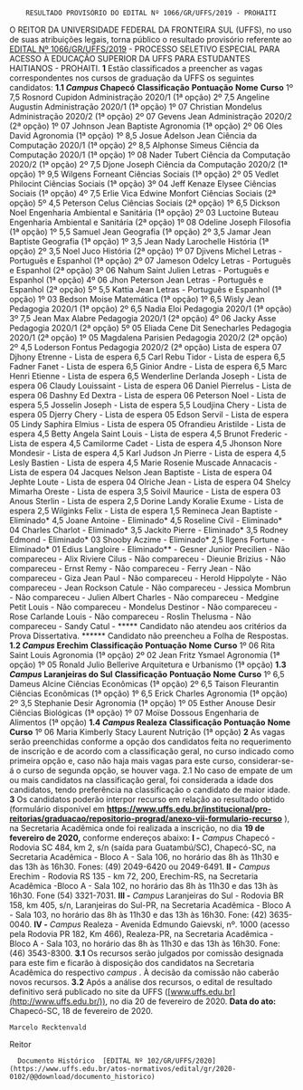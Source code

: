         RESULTADO PROVISÓRIO DO EDITAL Nº 1066/GR/UFFS/2019 - PROHAITI  

 O REITOR DA UNIVERSIDADE FEDERAL DA FRONTEIRA SUL (UFFS), no uso de suas atribuições legais, torna público o resultado provisório referente ao [EDITAL Nº 1066/GR/UFFS/2019](https://www.uffs.edu.br/atos-normativos/edital/gr/2019-1066) - PROCESSO SELETIVO ESPECIAL PARA ACESSO À EDUCAÇÃO SUPERIOR DA UFFS PARA ESTUDANTES HAITIANOS - PROHAITI.   **1**  Estão classificados a preencher as vagas correspondentes nos cursos de graduação da UFFS os seguintes candidatos: **1.1 *Campus*  Chapecó**     **Classificação**   **Pontuação**   **Nome**   **Curso**     1º   7,5   Rosnord Cupidon   Administração 2020/1 (1ª opção)     2º   7,5   Angeline Augustin   Administração 2020/1 (1ª opção)     1º   07   Christian Mondelus   Administração 2020/2 (1ª opção)     2º   07   Gevens Jean   Administração 2020/2 (2ª opção)     1º   07   Johnson Jean Baptiste   Agronomia (1ª opção)     2º   06   Oles David   Agronomia (1ª opção)     1º   8,5   Josue Adelson Jean   Ciência da Computação 2020/1 (1ª opção)     2º   8,5   Alphonse Simeus   Ciência da Computação 2020/1 (1ª opção)     1º   08   Nader Tubert   Ciência da Computação 2020/2 (1ª opção)     2º   7,5   Djone Joseph   Ciência da Computação 2020/2 (1ª opção)     1º   9,5   Wilgens Forneant   Ciências Sociais (1ª opção)     2º   05   Vedlet Philocint   Ciências Sociais (1ª opção)     3º   04   Jeff Kenaze Elysee   Ciências Sociais (1ª opção)     4º   7,5   Erlie Vica Edwine Monfort   Ciências Sociais (2ª opção)     5º   4,5   Peterson Celus   Ciências Sociais (2ª opção)     1º   6,5   Dickson Noel   Engenharia Ambiental e Sanitária (1ª opção)     2º   03   Luctoine Buteau   Engenharia Ambiental e Sanitária (2ª opção)     1º   08   Odeline Joseph   Filosofia (1ª opção)     1º   5,5   Samuel Jean   Geografia (1ª opção)     2º   3,5   Jamar Jean Baptiste   Geografia (1ª opção)     1º   3,5   Jean Nady Larochelle   História (1ª opção)     2º   3,5   Noel Juco   História (2ª opção)     1º   07   Djivens Michel   Letras - Português e Espanhol (1ª opção)     2º   07   Jameson Odelcy   Letras - Português e Espanhol (2ª opção)     3º   06   Nahum Saint Julien   Letras - Português e Espanhol (1ª opção)     4º   06   Jhon Peterson Jean   Letras - Português e Espanhol (2ª opção)     5º   5,5   Kattia Jean   Letras - Português e Espanhol (1ª opção)     1º   03   Bedson Moise   Matemática (1ª opção)     1º   6,5   Wisly Jean   Pedagogia 2020/1 (1ª opção)     2º   6,5   Nadia Eloi   Pedagogia 2020/1 (1ª opção)     3º   7,5   Jean Max Alabre   Pedagogia 2020/1 (2ª opção)     4º   06   Jacky Asse   Pedagogia 2020/1 (2ª opção)     5º   05   Eliada Cene Dit Senecharles   Pedagogia 2020/1 (2ª opção)     1º   05   Magdalena Parisien   Pedagogia 2020/2 (2ª opção)     2º   4,5   Loderson Fontus   Pedagogia 2020/2 (2ª opção)     Lista de espera   07   Djhony Etrenne   -     Lista de espera   6,5   Carl Rebu Tidor   -     Lista de espera   6,5   Fadner Fanet   -     Lista de espera   6,5   Ginior Andre   -     Lista de espera   6,5   Marc Henri Etienne   -     Lista de espera   6,5   Wenderline Derlanda Joseph   -     Lista de espera   06   Claudy Louissaint   -     Lista de espera   06   Daniel Pierrelus   -     Lista de espera   06   Dashny Ed Dextra   -     Lista de espera   06   Peterson Noel   -     Lista de espera   5,5   Josselin Joseph   -     Lista de espera   5,5   Loudjina Chery   -     Lista de espera   05   Djerry Chery   -     Lista de espera   05   Edson Servil   -     Lista de espera   05   Lindy Saphira Elmius   -     Lista de espera   05   Ofrandieu Aristilde   -     Lista de espera   4,5   Betty Angela Saint Louis   -     Lista de espera   4,5   Brunot Frederic   -     Lista de espera   4,5   Camilorme Cadet   -     Lista de espera   4,5   Jhonson Nore Mondesir   -     Lista de espera   4,5   Karl Judson Jn Pierre   -     Lista de espera   4,5   Lesly Bastien   -     Lista de espera   4,5   Marie Rosenie Muscade Annacacis   -     Lista de espera   04   Jacques Nelson Jean Baptiste   -     Lista de espera   04   Jephte Loute   -     Lista de espera   04   Olriche Jean   -     Lista de espera   04   Shelcy Mimarha Oreste   -     Lista de espera   3,5   Soivil Maurice   -     Lista de espera   03   Anous Sterlin   -     Lista de espera   2,5   Dorine Landy Koralie Exume   -     Lista de espera   2,5   Wilginks Felix   -     Lista de espera   1,5   Remineca Jean Baptiste   -     Eliminado*   4,5   Joane Antoine   -     Eliminado*   4,5   Roseline Civil   -     Eliminado*   04   Charles Charlot   -     Eliminado*   3,5   Jackito Pierre   -     Eliminado*   3,5   Rodney Edmond   -     Eliminado*   03   Shooby Aczime   -     Eliminado*   2,5   Ilgens Fortune   -     Eliminado*   01   Edius Langloire   -     Eliminado**   -   Gesner Junior Precilien   -     Não compareceu   -   Alix Riviere Cilus   -     Não compareceu   -   Dieunie Brizius   -     Não compareceu   -   Ernst Remy   -     Não compareceu   -   Ferry Jean   -     Não compareceu   -   Giza Jean Paul   -     Não compareceu   -   Herold Hippolyte   -     Não compareceu   -   Jean Rockson Catule   -     Não compareceu   -   Jessica Mombrun   -     Não compareceu   -   Julien Albert Charles   -     Não compareceu   -   Medgine Petit Louis   -     Não compareceu   -   Mondelus Destinor   -     Não compareceu   -   Rose Carlande Louis   -     Não compareceu   -   Roslin Thelusma   -     Não compareceu   -   Sandy Catul   -     *****  Candidato não atendeu aos critérios da Prova Dissertativa. ******  Candidato não preencheu a Folha de Respostas. **1.2 *Campus*  Erechim**     **Classificação**   **Pontuação**   **Nome**   **Curso**     1º   06   Rita Saint Louis   Agronomia (1ª opção)     2º   02   Jean Fritz Ysmael   Agronomia (1ª opção)     1º   05   Ronald Julio Bellerive   Arquitetura e Urbanismo (1ª opção)     **1.3 *Campus*  Laranjeiras do Sul**     **Classificação**   **Pontuação**   **Nome**   **Curso**     1º   6,5   Dameus Alcine   Ciências Econômicas (1ª opção)     2º   6,5   Taison Fleurantin   Ciências Econômicas (1ª opção)     1º   6,5   Erick Charles   Agronomia (1ª opção)     2º   3,5   Stephanie Desir   Agronomia (1ª opção)     1º   05   Esther Anouse Desir   Ciências Biológicas (1ª opção)     1º   07   Moïse Dossous   Engenharia de Alimentos (1ª opção)     **1.4 *Campus*  Realeza**     **Classificação**   **Pontuação**   **Nome**   **Curso**     1º   06   Maria Kimberly Stacy Laurent   Nutrição (1ª opção)       **2**  As vagas serão preenchidas conforme a opção dos candidatos feita no requerimento de inscrição e de acordo com a classificação geral, no curso indicado como primeira opção e, caso não haja mais vagas para este curso, considerar-se-á o curso de segunda opção, se houver vaga. 2.1 No caso de empate de um ou mais candidatos na classificação geral, foi considerada a idade dos candidatos, tendo preferência na classificação o candidato de maior idade.   **3**  Os candidatos poderão interpor recurso em relação ao resultado obtido (formulário disponível em **<https://www.uffs.edu.br/institucional/pro-reitorias/graduacao/repositorio-prograd/anexo-vii-formulario-recurso>** ), na Secretaria Acadêmica onde foi realizada a inscrição, no dia **19 de fevereiro de 2020,** conforme endereços abaixo: **I -**  *Campus*  Chapecó - Rodovia SC 484, km 2, s/n (saída para Guatambú/SC), Chapecó-SC, na Secretaria Acadêmica - Bloco A - Sala 106, no horário das 8h às 11h30 e das 13h às 16h30. Fones: (49) 2049-6420 ou 2049-6491. **II -**  *Campus*  Erechim *-*  Rodovia RS 135 - km 72, 200, Erechim-RS, na Secretaria Acadêmica -Bloco A - Sala 102, no horário das 8h às 11h30 e das 13h às 16h30. Fone (54) 3321-7031. **III -**  *Campus*  Laranjeiras do Sul - Rodovia BR 158, km 405, s/n, Laranjeiras do Sul-PR, na Secretaria Acadêmica - Bloco A - Sala 103, no horário das 8h às 11h30 e das 13h às 16h30. Fone: (42) 3635-0040. **IV -**  *Campus*  Realeza - Avenida Edmundo Gaievski, nº. 1000 (acesso pela Rodovia PR 182, Km 466), Realeza-PR, na Secretaria Acadêmica - Bloco A - Sala 103, no horário das 8h às 11h30 e das 13h às 16h30. Fone: (46) 3543-8300. **3.1**  Os recursos serão julgados por comissão designada para este fim e ficarão à disposição dos candidatos na Secretaria Acadêmica do respectivo *campus* . À decisão da comissão não caberão novos recursos. **3.2**  Após a análise dos recursos, o edital de resultado definitivo será publicado no site da UFFS ([www.uffs.edu.br](http://www.uffs.edu.br/)), no dia 20 de fevereiro de 2020.      **Data do ato:** Chapecó-SC, 18 de fevereiro de 2020.   
 

    Marcelo Recktenvald   
 Reitor 

      Documento Histórico  [EDITAL Nº 102/GR/UFFS/2020](https://www.uffs.edu.br/atos-normativos/edital/gr/2020-0102/@@download/documento_historico)     
      
